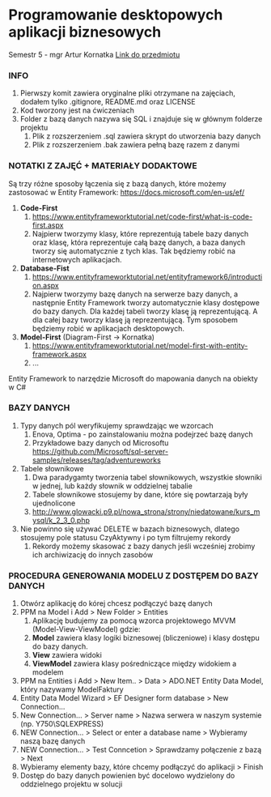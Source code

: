 ﻿# Programowanie desktopowych aplikacji biznesowych

Semestr 5 - mgr Artur Kornatka
[Link do przedmiotu](https://wsb-nlu.clouda.edu.pl/Kursy/ListaKursow?idPrzedmiotEdycja=58592)

### INFO

1. Pierwszy komit zawiera oryginalne pliki otrzymane na zajęciach, dodałem tylko .gitignore, README.md oraz LICENSE
1. Kod tworzony jest na ćwiczeniach
1. Folder z bazą danych nazywa się SQL i znajduje się w głównym folderze projektu
   1. Plik z rozszerzeniem .sql zawiera skrypt do utworzenia bazy danych
   1. Plik z rozszerzeniem .bak zawiera pełną bazę razem z danymi


### NOTATKI Z ZAJĘĆ + MATERIAŁY DODAKTOWE

Są trzy różne sposoby łączenia się z bazą danych, które możemy zastosować w Entity Framework:
https://docs.microsoft.com/en-us/ef/
1. **Code-First**
   1. https://www.entityframeworktutorial.net/code-first/what-is-code-first.aspx
   1. Najpierw tworzymy klasy, które reprezentują tabele bazy danych oraz klasę, która reprezentuje całą bazę danych, a baza danych tworzy się automatycznie z tych klas. Tak będziemy robić na internetowych aplikacjach.
1. **Database-Fist**
   1. https://www.entityframeworktutorial.net/entityframework6/introduction.aspx
   1. Najpierw tworzymy bazę danych na serwerze bazy danych, a następnie Entity Framework tworzy automatycznie klasy dostępowe do bazy danych. Dla każdej tabeli tworzy klasę ją reprezentującą. A dla całej bazy tworzy klasę ją reprezentującą. Tym sposobem będziemy robić w aplikacjach desktopowych.
1. **Model-First** (Diagram-First -> Kornatka)
   1. https://www.entityframeworktutorial.net/model-first-with-entity-framework.aspx
   1. ...

Entity Framework to narzędzie Microsoft do mapowania danych na obiekty w C#

### BAZY DANYCH

1. Typy danych pól weryfikujemy sprawdzając we wzorcach
   1. Enova, Optima - po zainstalowaniu można podejrzeć bazę danych
   1. Przykładowe bazy danych od Microsoftu https://github.com/Microsoft/sql-server-samples/releases/tag/adventureworks
1. Tabele słownikowe
   1. Dwa paradygamty tworzenia tabel słownikowych, wszystkie słowniki w jednej, lub każdy słownik w oddzielnej tabalie
   1. Tabele słownikowe stosujemy by dane, które się powtarzają były ujednolicone
   1. http://www.glowacki.p9.pl/nowa_strona/strony/niedatowane/kurs_mysql/k_2_3_0.php
1. Nie powinno się używać DELETE w bazach biznesowych, dlatego stosujemy pole statusu CzyAktywny i po tym filtrujemy rekordy
   1. Rekordy możemy skasować z bazy danych jeśli wcześniej zrobimy ich archiwizację do innych zasobów

### PROCEDURA GENEROWANIA MODELU Z DOSTĘPEM DO BAZY DANYCH 

1. Otwórz aplikację do kórej chcesz podłączyć bazę danych
2. PPM na Model i Add > New Folder > Entities
    1. Aplikację budujemy za pomocą wzorca projektowego MVVM (Model-View-ViewModel) gdzie:
    2. **Model** zawiera klasy logiki biznesowej (bliczeniowe) i klasy dostępu do bazy danych.
    3. **View** zawiera widoki
    4. **ViewModel** zawiera klasy pośredniczące między widokiem a modelem
3. PPM na Entities i Add > New Item.. > Data > ADO.NET Entity Data Model, który nazywamy ModelFaktury
4. Entity Data Model Wizard > EF Designer form database > New Connection...
5. New Connection... > Server name > Nazwa serwera w naszym systemie (np. Y750\SQLEXPRESS)
6. NEW Connection... > Select or enter a database name > Wybieramy naszą bazę danych
7. NEW Connection... > Test Conncetion > Sprawdzamy połączenie z bazą > Next
8. Wybieramy elementy bazy, które chcemy podłączyć do aplikacji > Finish
9. Dostęp do bazy danych powienien być docelowo wydzielony do oddzielnego projektu w solucji